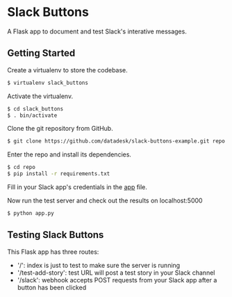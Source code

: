 # Slack Buttons

A Flask app to document and test Slack's interative messages.

## Getting Started

Create a virtualenv to store the codebase.
```bash
$ virtualenv slack_buttons
```

Activate the virtualenv.
```bash
$ cd slack_buttons
$ . bin/activate
```

Clone the git repository from GitHub.
```bash
$ git clone https://github.com/datadesk/slack-buttons-example.git repo
```

Enter the repo and install its dependencies.
```bash
$ cd repo
$ pip install -r requirements.txt
```

Fill in your Slack app's credentials in the [app](app.py#L11-L16) file.

Now run the test server and check out the results on localhost:5000
```bash
$ python app.py
```

## Testing Slack Buttons
This Flask app has three routes:
* '/': index is just to test to make sure the server is running
* '/test-add-story': test URL will post a test story in your Slack channel
* '/slack': webhook accepts POST requests from your Slack app after a button has been clicked
